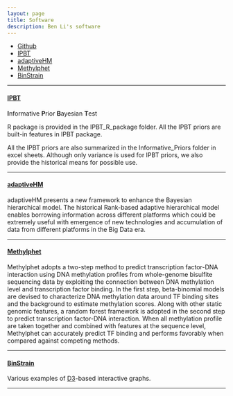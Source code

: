 ```yaml
---
layout: page
title: Software
description: Ben Li's software
---
```


<div class="navbar">
    <div class="navbar-inner">
        <ul class="nav">
            <li><a href="https://github.com/benliemory">Github</a></li>
            <li><a href="https://github.com/benliemory/IPBT">IPBT</a></li>
            <li><a href="https://github.com/benliemory/adaptiveHM">adaptiveHM</a></li>
            <li><a href="https://github.com/benliemory/Methylphet">Methylphet</a></li>
            <li><a href="https://github.com/benliemory/BinStrain">BinStrain</a></li>
        </ul>
    </div>
</div>

---

#### <a name="IPBT"></a>[IPBT](https://github.com/benliemory/IPBT)

**I**nformative **P**rior **B**ayesian **T**est

R package is provided in the IPBT_R_package folder. All the IPBT priors are built-in features in IPBT package.

All the IPBT priors are also summarized in the Informative_Priors folder in excel sheets. Although only variance is used for IPBT priors, we also provide the historical means for possible use.

---

#### <a name="adaptiveHM"></a>[adaptiveHM](https://github.com/benliemory/adaptiveHM)

adaptiveHM presents a new framework to enhance the Bayesian hierarchical model. The historical Rank-based adaptive hierarchical model enables borrowing information across different platforms which could be extremely useful with emergence of new technologies and accumulation of data from different platforms in the Big Data era.

---

#### <a name="Methylphet"></a>[Methylphet](https://github.com/benliemory/Methylphet)

Methylphet adopts a two-step method to predict transcription factor-DNA interaction using DNA methylation profiles from whole-genome bisulfite sequencing data by exploiting the connection between DNA methylation level and transcription factor binding. In the first step, beta-binomial models are devised to characterize DNA methylation data around TF binding sites and the background to estimate methylation scores. Along with other static genomic features, a random forest framework is adopted in the second step to predict transcription factor-DNA interaction. When all methylation profile are taken together and combined with features at the sequence level, Methylphet can accurately predict TF binding and performs favorably when compared against competing methods.  

---

#### <a name="BinStrain"></a>[BinStrain](https://github.com/benliemory/BinStrain)

Various examples of [D3](http://d3js.org)-based interactive graphs.

---



